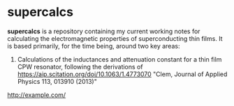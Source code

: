 # supercalcs

**supercalcs** is a repository containing my current working notes for calculating the electromagnetic properties of superconducting thin films. It is based primarily, for the time being, around two key areas:

1. Calculations of the inductances and attenuation constant for a thin film CPW resonator, following the derivations of <https://aip.scitation.org/doi/10.1063/1.4773070> "Clem, Journal of Applied Physics 113, 013910 (2013)"

<a href="testlink">http://example.com/</a>

